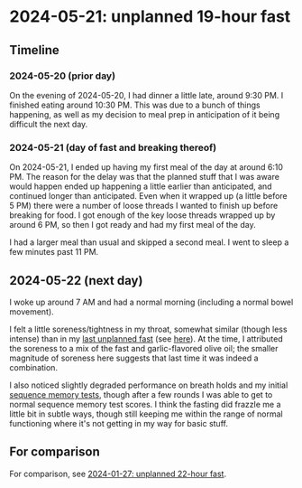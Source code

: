 # 2024-05-21: unplanned 19-hour fast

## Timeline

### 2024-05-20 (prior day)

On the evening of 2024-05-20, I had dinner a little late, around 9:30
PM. I finished eating around 10:30 PM. This was due to a bunch of
things happening, as well as my decision to meal prep in anticipation
of it being difficult the next day.

### 2024-05-21 (day of fast and breaking thereof)

On 2024-05-21, I ended up having my first meal of the day at around
6:10 PM. The reason for the delay was that the planned stuff that I
was aware would happen ended up happening a little earlier than
anticipated, and continued longer than anticipated. Even when it
wrapped up (a little before 5 PM) there were a number of loose threads
I wanted to finish up before breaking for food. I got enough of the
key loose threads wrapped up by around 6 PM, so then I got ready and
had my first meal of the day.

I had a larger meal than usual and skipped a second meal. I went to
sleep a few minutes past 11 PM.

## 2024-05-22 (next day)

I woke up around 7 AM and had a normal morning (including a normal
bowel movement).

I felt a little soreness/tightness in my throat, somewhat similar
(though less intense) than in my [last unplanned
fast](2024-01-27-unplanned-22-hour-fast.md) (see
[here](2024-01-garlic-flavored-olive-oil-and-sore-throat.md)). At the
time, I attributed the soreness to a mix of the fast and
garlic-flavored olive oil; the smaller magnitude of soreness here
suggests that last time it was indeed a combination.

I also noticed slightly degraded performance on breath holds and my
initial [sequence memory
tests](https://humanbenchmark.com/tests/sequence), though after a few
rounds I was able to get to normal sequence memory test scores. I
think the fasting did frazzle me a little bit in subtle ways, though
still keeping me within the range of normal functioning where it's not
getting in my way for basic stuff.

## For comparison

For comparison, see [2024-01-27: unplanned 22-hour
fast](2024-01-27-unplanned-22-hour-fast.md).
